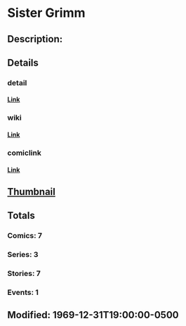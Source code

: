 # Sister Grimm
## Description: 
## Details
### detail
#### [Link](http://marvel.com/characters/2117/sister_grimm?utm_campaign=apiRef&utm_source=225578a89fc76f3d20fbffda5d17a88d)
### wiki
#### [Link](http://marvel.com/universe/Sister_Grimm?utm_campaign=apiRef&utm_source=225578a89fc76f3d20fbffda5d17a88d)
### comiclink
#### [Link](http://marvel.com/comics/characters/1010745/sister_grimm?utm_campaign=apiRef&utm_source=225578a89fc76f3d20fbffda5d17a88d)
## [Thumbnail](http://i.annihil.us/u/prod/marvel/i/mg/2/b0/4c00377e2a541.jpg)
## Totals
### Comics: 7
### Series: 3
### Stories: 7
### Events: 1
## Modified: 1969-12-31T19:00:00-0500